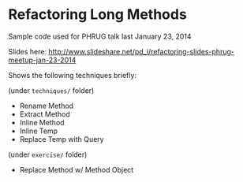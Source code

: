 # Refactoring Long Methods

Sample code used for PHRUG talk last January 23, 2014

Slides here: http://www.slideshare.net/pd_i/refactoring-slides-phrug-meetup-jan-23-2014

Shows the following techniques briefly:

(under `techniques/` folder)
* Rename Method
* Extract Method
* Inline Method
* Inline Temp
* Replace Temp with Query

(under `exercise/` folder)
* Replace Method w/ Method Object
